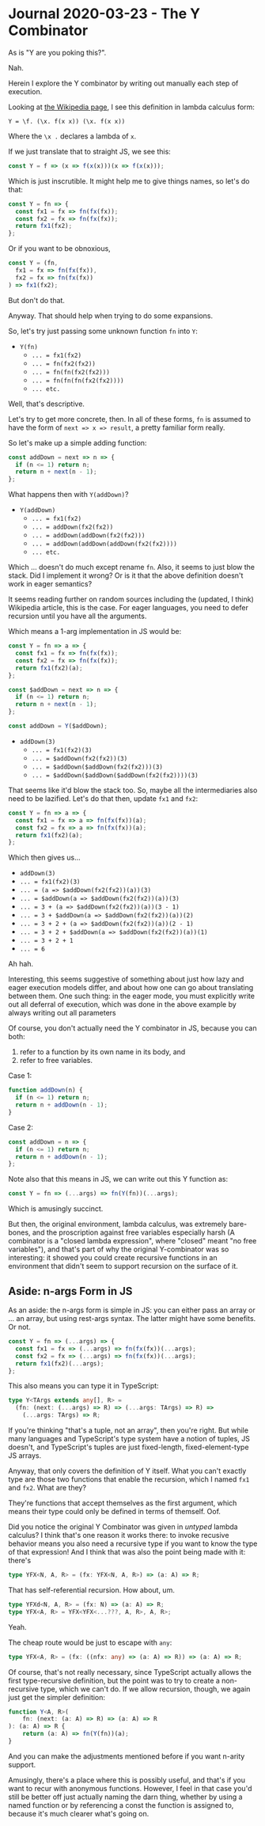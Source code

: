 Journal 2020-03-23 - The Y Combinator
========

As is "Y are you poking this?".

Nah.

Herein I explore the Y combinator by writing out manually each step of execution.

Looking at [the Wikipedia page](https://en.wikipedia.org/wiki/Fixed-point_combinator#Y_combinator), I see this definition in lambda calculus form:

```
Y = \f. (\x. f(x x)) (\x. f(x x))
```

Where the `\x .` declares a lambda of `x`.

If we just translate that to straight JS, we see this:

```js
const Y = f => (x => f(x(x)))(x => f(x(x)));
```

Which is just inscrutible.  It might help me to give things names, so let's do that:

```js
const Y = fn => {
  const fx1 = fx => fn(fx(fx));
  const fx2 = fx => fn(fx(fx));
  return fx1(fx2);
};
```

Or if you want to be obnoxious,

```js
const Y = (fn,
  fx1 = fx => fn(fx(fx)),
  fx2 = fx => fn(fx(fx))
) => fx1(fx2);
```

But don't do that.

Anyway.  That should help when trying to do some expansions.

So, let's try just passing some unknown function `fn` into `Y`:

- `Y(fn)`
    - `... = fx1(fx2)`
    - `... = fn(fx2(fx2))`
    - `... = fn(fn(fx2(fx2)))`
    - `... = fn(fn(fn(fx2(fx2))))`
    - `... etc.`

Well, that's descriptive.

Let's try to get more concrete, then.  In all of these forms, `fn` is assumed to have the form of `next => x => result`, a pretty familiar form really.

So let's make up a simple adding function:

```js
const addDown = next => n => {
  if (n <= 1) return n;
  return n + next(n - 1);
};
```

What happens then with `Y(addDown)`?

- `Y(addDown)`
    - `... = fx1(fx2)`
    - `... = addDown(fx2(fx2))`
    - `... = addDown(addDown(fx2(fx2)))`
    - `... = addDown(addDown(addDown(fx2(fx2))))`
    - `... etc.`

Which ... doesn't do much except rename `fn`.  Also, it seems to just blow the stack.  Did I implement it wrong?  Or is it that the above definition doesn't work in eager semantics?

It seems reading further on random sources including the (updated, I think) Wikipedia article, this is the case.  For eager languages, you need to defer recursion until you have all the arguments.

Which means a 1-arg implementation in JS would be:

```js
const Y = fn => a => {
  const fx1 = fx => fn(fx(fx));
  const fx2 = fx => fn(fx(fx));
  return fx1(fx2)(a);
};

const $addDown = next => n => {
  if (n <= 1) return n;
  return n + next(n - 1);
};

const addDown = Y($addDown);
```

- `addDown(3)`
    - `... = fx1(fx2)(3)`
    - `... = $addDown(fx2(fx2))(3)`
    - `... = $addDown($addDown(fx2(fx2)))(3)`
    - `... = $addDown($addDown($addDown(fx2(fx2))))(3)`

That seems like it'd blow the stack too.  So, maybe all the intermediaries also need to be lazified.  Let's do that then, update `fx1` and `fx2`:

```js
const Y = fn => a => {
  const fx1 = fx => a => fn(fx(fx))(a);
  const fx2 = fx => a => fn(fx(fx))(a);
  return fx1(fx2)(a);
};
```

Which then gives us...

- `addDown(3)`
- `... = fx1(fx2)(3)`
- `... = (a => $addDown(fx2(fx2))(a))(3)`
- `... = $addDown(a => $addDown(fx2(fx2))(a))(3)`
- `... = 3 + (a => $addDown(fx2(fx2))(a))(3 - 1)`
- `... = 3 + $addDown(a => $addDown(fx2(fx2))(a))(2)`
- `... = 3 + 2 + (a => $addDown(fx2(fx2))(a))(2 - 1)`
- `... = 3 + 2 + $addDown(a => $addDown(fx2(fx2))(a))(1)`
- `... = 3 + 2 + 1`
- `... = 6`

Ah hah.

Interesting, this seems suggestive of something about just how lazy and eager execution models differ, and about how one can go about translating between them.  One such thing: in the eager mode, you must explicitly write out all deferral of execution, which was done in the above example by always writing out all parameters

Of course, you don't actually need the Y combinator in JS, because you can both:

1. refer to a function by its own name in its body, and
2. refer to free variables.

Case 1:

```js
function addDown(n) {
  if (n <= 1) return n;
  return n + addDown(n - 1);
}
```

Case 2:

```js
const addDown = n => {
  if (n <= 1) return n;
  return n + addDown(n - 1);
};
```

Note also that this means in JS, we can write out this Y function as:

```js
const Y = fn => (...args) => fn(Y(fn))(...args);
```

Which is amusingly succinct.

But then, the original environment, lambda calculus, was extremely bare-bones, and the proscription against free variables especially harsh (A combinator is a "closed lambda expression", where "closed" meant "no free variables"), and that's part of why the original Y-combinator was so interesting: it showed you could create recursive functions in an environment that didn't seem to support recursion on the surface of it.



## Aside: n-args Form in JS

As an aside: the n-args form is simple in JS: you can either pass an array or ... an array, but using rest-args syntax.  The latter might have some benefits.  Or not.

```js
const Y = fn => (...args) => {
  const fx1 = fx => (...args) => fn(fx(fx))(...args);
  const fx2 = fx => (...args) => fn(fx(fx))(...args);
  return fx1(fx2)(...args);
};
```

This also means you can type it in TypeScript:

```typescript
type Y<TArgs extends any[], R> =
  (fn: (next: (...args) => R) => (...args: TArgs) => R) =>
    (...args: TArgs) => R;
```

If you're thinking "that's a tuple, not an array", then you're right.  But while many languages and TypeScript's type system have a notion of tuples, JS doesn't, and TypeScript's tuples are just fixed-length, fixed-element-type JS arrays.

Anyway, that only covers the definition of Y itself.  What you can't exactly type are those two functions that enable the recursion, which I named `fx1` and `fx2`.  What are they?

They're functions that accept themselves as the first argument, which means their type could only be defined in terms of themself.  Oof.

Did you notice the original Y Combinator was given in _untyped_ lambda calculus?  I think that's one reason it works there: to invoke recusive behavior means you also need a recursive type if you want to know the type of that expression!  And I think that was also the point being made with it: there's 

```typescript
type YFX<N, A, R> = (fx: YFX<N, A, R>) => (a: A) => R;
```

That has self-referential recursion.  How about, um.

```typescript
type YFXd<N, A, R> = (fx: N) => (a: A) => R;
type YFX<A, R> = YFX<YFX<...???, A, R>, A, R>;
```

Yeah.

The cheap route would be just to escape with `any`:

```typescript
type YFX<A, R> = (fx: ((nfx: any) => (a: A) => R)) => (a: A) => R;
```

Of course, that's not really necessary, since TypeScript actually allows the first type-recursive definition, but the point was to try to create a non-recursive type, which we can't do.  If we allow recursion, though, we again just get the simpler definition:

```typescript
function Y<A, R>(
    fn: (next: (a: A) => R) => (a: A) => R
): (a: A) => R {
    return (a: A) => fn(Y(fn))(a);
}
```

And you can make the adjustments mentioned before if you want n-arity support.

Amusingly, there's a place where this is possibly useful, and that's if you want to recur with anonymous functions.  However, I feel in that case you'd still be better off just actually naming the darn thing, whether by using a named function or by referencing a const the function is assigned to, because it's much clearer what's going on.
